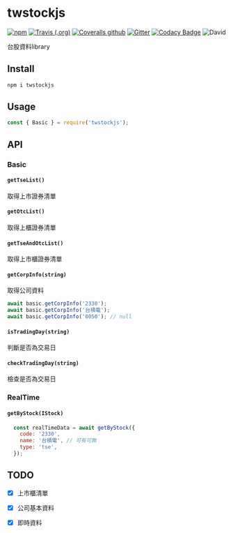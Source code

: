# twstockjs

[![npm](https://img.shields.io/npm/v/twstockjs)](https://www.npmjs.com/package/twstockjs)
[![Travis (.org)](https://img.shields.io/travis/bigtongue5566/twstockjs)](https://travis-ci.org/bigtongue5566/twstockjs)
[![Coveralls github](https://img.shields.io/coveralls/github/bigtongue5566/twstockjs)](https://coveralls.io/github/bigtongue5566/twstockjs)
[![Gitter](https://img.shields.io/gitter/room/bigtongue5566/twstockjs)](https://gitter.im/twstockjs/community)
[![Codacy Badge](https://api.codacy.com/project/badge/Grade/8075958aa3b64d849ed4ea54321bb524)](https://www.codacy.com/manual/bigtongue5566/twstockjs?utm_source=github.com&amp;utm_medium=referral&amp;utm_content=bigtongue5566/twstockjs&amp;utm_campaign=Badge_Grade)
![David](https://img.shields.io/david/bigtongue5566/twstockjs)

台股資料library

## Install

```bash
npm i twstockjs
```

## Usage

```javascript
const { Basic } = require('twstockjs');
```

## API

### Basic

#### `getTseList()`

取得上市證券清單

#### `getOtcList()`

取得上櫃證券清單

#### `getTseAndOtcList()`

取得上市櫃證券清單

#### `getCorpInfo(string)`

取得公司資料

```javascript
await basic.getCorpInfo('2330');
await basic.getCorpInfo('台積電');
await basic.getCorpInfo('0050'); // null
```

#### `isTradingDay(string)`

判斷是否為交易日

#### `checkTradingDay(string)`

檢查是否為交易日

### RealTime

#### `getByStock(IStock)`

```javascript
  const realTimeData = await getByStock({
    code: '2330',
    name: '台積電', // 可有可無
    type: 'tse',
  });
```

## TODO

- [x] 上市櫃清單

- [x] 公司基本資料

- [x] 即時資料
